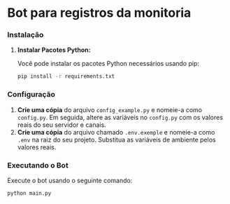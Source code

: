 # Bot para registros da monitoria


### Instalação

1. **Instalar Pacotes Python:**

    Você pode instalar os pacotes Python necessários usando pip:

    ```sh
    pip install -r requirements.txt
    ```


### Configuração

1. **Crie uma cópia** do arquivo `config_example.py` e nomeie-a como `config.py`. Em seguida, altere as variáveis no `config.py` com os valores reais do seu servidor e canais.
2. **Crie uma cópia** do arquivo chamado `.env.exemple` e nomeie-a como `.env` na raiz do seu projeto. Substitua as variáveis de ambiente pelos valores reais.


### Executando o Bot

Execute o bot usando o seguinte comando:

```sh
python main.py
```